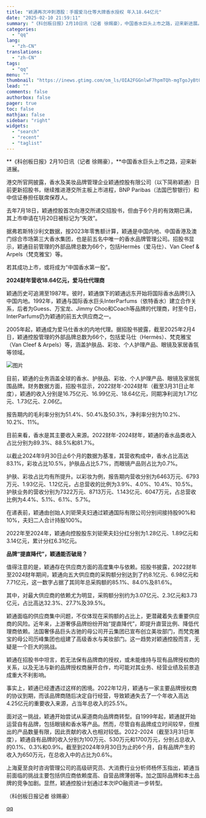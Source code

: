 ```yaml
---
title: "颖通再次冲刺港股：手握爱马仕等大牌香水授权 年入18.64亿元"
date: "2025-02-10 21:59:11"
summary: "《科创板日报》2月10日讯（记者 徐赐豪），中国香水巨头上市之路，迎来新进展。港交所官网披露，香水及..."
categories:
  - "qq"
lang:
  - "zh-CN"
translations:
  - "zh-CN"
tags:
  - "qq"
menu: ""
thumbnail: "https://inews.gtimg.com/om_ls/OIA2FGGnlwF7hpmTQh-mgTgoJyBtQoq0vBxK8BtyoOUZEAA_640360/0"
lead: ""
comments: false
authorbox: false
pager: true
toc: false
mathjax: false
sidebar: "right"
widgets:
  - "search"
  - "recent"
  - "taglist"
---
```


**《科创板日报》2月10日讯（记者 徐赐豪），**中国香水巨头上市之路，迎来新进展。

港交所官网披露，香水及美妆品牌管理企业颖通控股有限公司（以下简称颖通）日前更新招股书，继续推进港交所主板上市进程，BNP Paribas（法国巴黎银行）和中信证券担任联席保荐人。

去年7月18日，颖通控股首次向港交所递交招股书，但由于6个月的有效期已满，其上市申请在1月20日被标记为“失效”。

据弗若斯特沙利文数据，按2023年零售额计算，颖通是中国内地、中国香港及澳门综合市场第三大香水集团，也是前五名中唯一的香水品牌管理公司。招股书显示，颖通目前管理的外部品牌总数为66个，包括Hermès（爱马仕）、Van Cleef & Arpels（梵克雅宝）等。

若其成功上市，或将成为“中国香水第一股”。

**2024财年营收18.64亿元，爱马仕代理商**

颖通历史可追溯至1987年。彼时，颖通旗下的颖通远东开始将国际香水品牌引入中国内地。1992年，颖通与国际香水巨头InterParfums（依特香水）建立合作关系，后者为Guess、万宝龙、Jimmy Choo和Coach等品牌的代理商，时至今日，InterParfums仍为颖通的前五大供应商之一。

2005年起，颖通成为爱马仕香水的内地代理。据招股书披露，截至2025年2月4日，颖通控股管理的外部品牌总数为66个，包括爱马仕（Hermès）、梵克雅宝（Van Cleef & Arpels）等，涵盖护肤品、彩妆、个人护理产品、眼镜及家居香氛等领域。

![图片](https://inews.gtimg.com/om_bt/ODsAW3lUs7Bp9hmagdm4_mDGTVK5JixIkSN92Gim91faAAA/641)

目前，颖通的业务涵盖全球的香水、护肤品、彩妆、个人护理产品、眼镜及家居氛围品牌。财务数据方面，招股书显示，2022财年-2024财年（截至3月31日止年度），颖通的收入分别是16.75亿元、16.99亿元、18.64亿元，同期净利润为1.71亿元、1.73亿元、2.06亿。

报告期内的毛利率分别为51.4%、50.4%及50.3%，净利率分别为10.2%、10.2%、11%。

目前来看，香水是其主要收入来源。2022财年-2024财年，颖通的香水品类收入占比分别为89.3%、88.5%和81.7%。

以截止2024年9月30日止6个月的数据为基准，其营收构成中，香水占比高达83.1%，彩妆占比10.5%，护肤品占比5.7%，而眼镜产品则占比为0.7%。

护肤、彩妆占比均有所提升。以彩妆为例，报告期内营收分别为6463万元、6793万元、1.93亿元、1.12亿元，占总营收的比例为3.9%、4.0%、10.4%、10.5%。护肤业务的营收分别为7322万元、8713万元、1.143亿元、6047万元，占总营收比例为4.4%、5.1%、6.1%、5.7%。

在递表前，颖通由创始人刘钜荣夫妇通过颖通国际有限公司分别间接持股90%和10%，夫妇二人合计持股100%。

2022年至2024年，颖通向控股股东刘钜荣夫妇分红分别为1.28亿元、1.89亿元和3.14亿元，累计分红6.31亿元。

**品牌“提直降代”，颖通能否破局？**

值得注意的是，颖通存在供应商方面的高度集中与依赖。招股书披露，2022财年至2024财年期间，颖通向五大供应商的采购额分别达到了约8.1亿元、6.98亿元和7.71亿元，这一数字占据了其同年总采购额的85.1%、84.0%及81.6%。

其中，对最大供应商的依赖尤为明显，采购额分别约为3.07亿元、2.3亿元和3.73亿元，占比高达32.3%、27.7%及39.5%。

颖通面临的供应商集中问题，不仅体现在采购额的占比上，更潜藏着失去重要供应商的风险。近年来，上游奢侈品牌纷纷开始“提直降代”，即提升直营比例、降低代理商依赖。法国奢侈品巨头古驰的母公司开云集团已宣布创立美妆部门，而梵克雅宝的母公司历峰集团也组建了高级香水与美妆部门。这一趋势对颖通控股而言，无疑是一个巨大的挑战。

颖通在招股书中坦言，若无法保有品牌商的授权，或未能维持与现有品牌授权商的关系，以及无法与新的品牌授权商展开合作，均可能对其业务、经营业绩及前景造成重大不利影响。

事实上，颖通已经遭遇过这样的困境。2022年12月，颖通与一家主要品牌授权商的协议到期，而该品牌商随后决定自行经营，导致颖通失去了一个年收入高达4.25亿元的重要收入来源，占当年总收入的25.5%。

面对这一挑战，颖通开始尝试从渠道商向品牌商转型。自1999年起，颖通就开始运营自有品牌，包括眼镜和香水等产品。然而，尽管自有品牌成立时间较早，但推出的产品数量有限，因此贡献的收入也相对较低。2022-2024（截至3月31日年度），颖通自有品牌的收入分别为100万元、530万元和1700万元，分别占总收入的0.1%、0.3%和0.9%。截至到2024年9月30日为止的6个月，自有品牌产生的收入为650万元，在总收入中的占比为0.6%。

上海夏至良时咨询管理公司的高级研究员、大消费行业分析师杨怀玉指出，颖通当前面临的挑战主要包括供应商依赖度高、自营品牌薄弱等。加之国际品牌和本土品牌的竞争加剧。显然，颖通控股计划通过本次IPO融资进一步转型。

（科创板日报记者 徐赐豪）

[qq](https://new.qq.com/rain/a/20250210A08MDO00)
